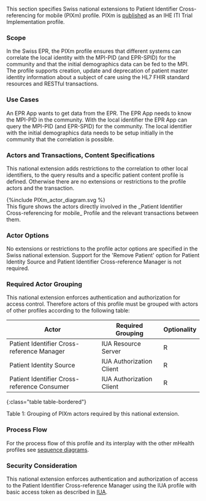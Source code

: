 This section specifies Swiss national extensions to Patient Identifier Cross-referencing for mobile (PIXm) profile. PIXm is [published](https://profiles.ihe.net/ITI/PIXm/index.html) as an IHE ITI Trial Implementation profile.

###	Scope  
In the Swiss EPR, the PIXm profile ensures that different systems can correlate the local identity with the MPI-PID (and EPR-SPID) for the community and that the initial demographics data can be fed to the MPI. The profile supports creation, update and deprecation of patient master identity information about a subject of care using the HL7 FHIR standard resources and RESTful transactions.

###	Use Cases  
An EPR App wants to get data from the EPR. The EPR App needs to know the MPI-PID in the community. With the local 
identifier the EPR App can query the MPI-PID (and EPR-SPID) for the community. The local identifier with the initial 
demographics data needs to be setup initially in the community that the correlation is possible.

###	Actors and Transactions, Content Specifications  
This national extension adds restrictions to the correlation to other local identifiers, to the query results and a specific patient content profile is defined. Otherwise there are no extensions or restrictions to the profile actors and the transaction. 

<div>
{%include PIXm_actor_diagram.svg %}
</div>
This figure shows the actors directly involved in the _Patient Identifier Cross-referencing for mobile_ Profile and 
the relevant transactions between them.

### Actor Options  
No extensions or restrictions to the profile actor options are specified in the Swiss national extension. Support for the 'Remove Patient' option for Patient Identity Source and Patient Identifier Cross-reference Manager is not required. 

### Required Actor Grouping  
This national extension enforces authentication and authorization for access control. Therefore actors of this profile must be grouped with actors of other profiles according to the following table: 

| Actor                                         | Required Grouping         | Optionality |
|-----------------------------------------------|---------------------------|-------------|
| Patient Identifier   Cross-reference Manager  | IUA Resource Server       | R           |
| Patient Identity Source                       | IUA Authorization Client  | R           |
| Patient Identifier Cross-reference Consumer   | IUA Authorization Client  | R           |
{:class="table table-bordered"}

<figcaption ID="1">Table 1: Grouping of PIXm actors required by this national extension. </figcaption>

###	Process Flow
For the process flow of this profile and its interplay with the other mHealth profiles see [sequence diagrams](sequencediagrams.html). 

###	Security Consideration
This national extension enforces authentication and authorization of access to the Patient Identifier Cross-reference Manager using the IUA profile with basic access token as described in [IUA](iti-71.html).
